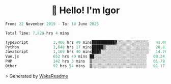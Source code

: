 <h1 align="center">👋 Hello! I'm Igor</h1>

<!--START_SECTION:waka-->

```python
From: 22 November 2019 - To: 18 June 2025

Total Time: 7,829 hrs 4 mins

TypeScript           3,406 hrs 49 mins██████████▓░░░░░░░░░░░░░░   43.00 %
Python               1,648 hrs 17 mins█████▒░░░░░░░░░░░░░░░░░░░   20.81 %
JavaScript           1,169 hrs 40 mins███▓░░░░░░░░░░░░░░░░░░░░░   14.76 %
Vue.js               652 hrs 49 mins ██░░░░░░░░░░░░░░░░░░░░░░░   08.24 %
PHP                  142 hrs 3 mins  ▒░░░░░░░░░░░░░░░░░░░░░░░░   01.79 %
Other                92 hrs 54 mins  ▒░░░░░░░░░░░░░░░░░░░░░░░░   01.17 %
```

<!--END_SECTION:waka-->

⚡ Generated by [WakaReadme](https://github.com/athul/waka-readme)
